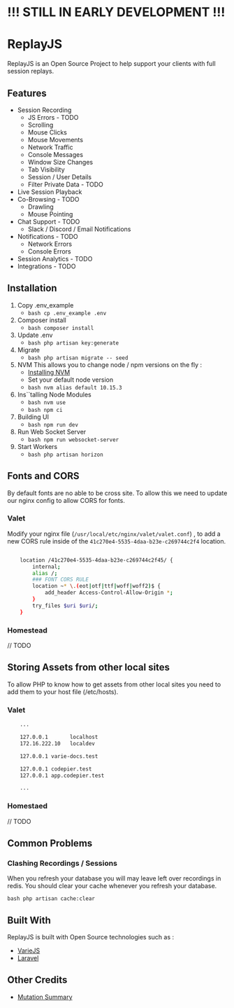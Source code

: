 # !!! STILL IN EARLY DEVELOPMENT !!!

# ReplayJS

ReplayJS is an Open Source Project to help support your clients with full session replays.

## Features

- Session Recording
  - JS Errors - TODO
  - Scrolling
  - Mouse Clicks
  - Mouse Movements
  - Network Traffic
  - Console Messages
  - Window Size Changes
  - Tab Visibility
  - Session / User Details
  - Filter Private Data - TODO
- Live Session Playback
- Co-Browsing - TODO
  - Drawling
  - Mouse Pointing
- Chat Support - TODO
  - Slack / Discord / Email Notifications
- Notifications - TODO
  - Network Errors
  - Console Errors
- Session Analytics - TODO
- Integrations - TODO

## Installation

1. Copy .env_example
   - `bash cp .env_example .env`
2. Composer install
   - `bash composer install`
3. Update .env
   - `bash php artisan key:generate`
4. Migrate
   - `bash php artisan migrate -- seed`
5. NVM
   This allows you to change node / npm versions on the fly :
   - [Installing NVM](https://github.com/creationix/nvm)
   - Set your default node version
   - `bash nvm alias default 10.15.3`
6. Ins``talling Node Modules
   - `bash nvm use`
   - `bash npm ci`
7. Building UI
   - `bash npm run dev`
8. Run Web Socket Server
   - `bash npm run websocket-server`
9. Start Workers
   - `bash php artisan horizon`

## Fonts and CORS

By default fonts are no able to be cross site. To allow this we need to update our nginx config to allow CORS for fonts.

### Valet

Modify your nginx file (`/usr/local/etc/nginx/valet/valet.conf`) , to add a new CORS rule
inside of the `41c270e4-5535-4daa-b23e-c269744c2f4` location.

```bash

    location /41c270e4-5535-4daa-b23e-c269744c2f45/ {
        internal;
        alias /;
        ### FONT CORS RULE
        location ~* \.(eot|otf|ttf|woff|woff2)$ {
            add_header Access-Control-Allow-Origin *;
        }
        try_files $uri $uri/;
    }

```

### Homestead

// TODO

## Storing Assets from other local sites

To allow PHP to know how to get assets from other local sites you need to add them to your host file (/etc/hosts).

### Valet

```bash
    ...

    127.0.0.1       localhost
    172.16.222.10   localdev

    127.0.0.1 varie-docs.test

    127.0.0.1 codepier.test
    127.0.0.1 app.codepier.test

    ...
```

### Homestaed

// TODO

## Common Problems

### Clashing Recordings / Sessions

When you refresh your database you will may leave left over recordings in redis.
You should clear your cache whenever you refresh your database.

`bash php artisan cache:clear`

## Built With

ReplayJS is built with Open Source technologies such as :

- [VarieJS](https://varie.io)
- [Laravel](https://laravel.com/)

## Other Credits

- [Mutation Summary](https://github.com/rafaelw/mutation-summary)
